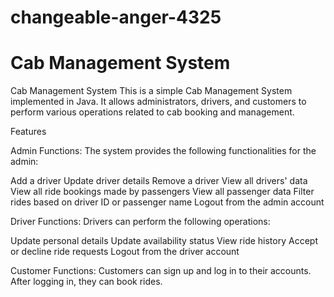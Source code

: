# changeable-anger-4325
# Cab Management System

Cab Management System
This is a simple Cab Management System implemented in Java. It allows administrators, drivers, and customers to perform various operations related to cab booking and management.

Features

Admin Functions: The system provides the following functionalities for the admin:

Add a driver
Update driver details
Remove a driver
View all drivers' data
View all ride bookings made by passengers
View all passenger data
Filter rides based on driver ID or passenger name
Logout from the admin account


Driver Functions: Drivers can perform the following operations:

Update personal details
Update availability status
View ride history
Accept or decline ride requests
Logout from the driver account

Customer Functions: Customers can sign up and log in to their accounts. After logging in, they can book rides.
